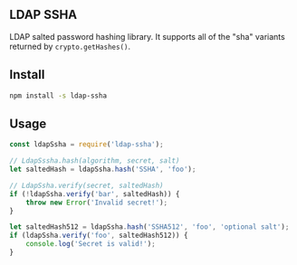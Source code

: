 LDAP SSHA
---------

LDAP salted password hashing library.  It supports all of the "sha" variants returned by `crypto.getHashes()`.


## Install
````bash
npm install -s ldap-ssha
````


## Usage

````javascript
const ldapSsha = require('ldap-ssha');

// LdapSssha.hash(algorithm, secret, salt)
let saltedHash = ldapSsha.hash('SSHA', 'foo');

// LdapSsha.verify(secret, saltedHash)
if (!ldapSsha.verify('bar', saltedHash)) {
	throw new Error('Invalid secret!');
}

let saltedHash512 = ldapSsha.hash('SSHA512', 'foo', 'optional salt');
if (ldapSsha.verify('foo', saltedHash512)) {
	console.log('Secret is valid!');
}
````
